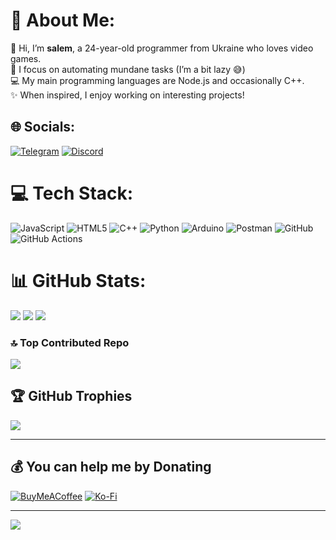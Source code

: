# 💫 About Me:

👋 Hi, I’m **salem**, a 24-year-old programmer from Ukraine who loves video games. <br>
🔭 I focus on automating mundane tasks (I’m a bit lazy 😅)<br>
💻 My main programming languages are Node.js and occasionally C++. <br>
✨ When inspired, I enjoy working on interesting projects!<br>


## 🌐 Socials:
[![Telegram](https://img.shields.io/badge/My%20telegram-2CA5E0?style=flat-squeare&logo=telegram&logoColor=white)](https://t.me/call_me_noname)
[![Discord](https://img.shields.io/badge/QuaSaRs%20Discord%20server-%237289DA.svg?logo=discord&logoColor=white)](https://discord.gg/YKsc8ABm8T)

# 💻 Tech Stack:
![JavaScript](https://img.shields.io/badge/javascript-%23323330.svg?style=for-the-badge&logo=javascript&logoColor=%23F7DF1E)
![HTML5](https://img.shields.io/badge/html5-%23E34F26.svg?style=for-the-badge&logo=html5&logoColor=white)
![C++](https://img.shields.io/badge/c++-%2300599C.svg?style=for-the-badge&logo=c%2B%2B&logoColor=white)
![Python](https://img.shields.io/badge/python-3670A0?style=for-the-badge&logo=python&logoColor=ffdd54)
![Arduino](https://img.shields.io/badge/-Arduino-00979D?style=for-the-badge&logo=Arduino&logoColor=white)
![Postman](https://img.shields.io/badge/Postman-FF6C37?style=for-the-badge&logo=postman&logoColor=white)
![GitHub](https://img.shields.io/badge/github-%23121011.svg?style=for-the-badge&logo=github&logoColor=white)
![GitHub Actions](https://img.shields.io/badge/github%20actions-%232671E5.svg?style=for-the-badge&logo=githubactions&logoColor=white)
# 📊 GitHub Stats:
![](https://github-readme-stats.vercel.app/api?username=sergiy3013&theme=dark&hide_border=false&include_all_commits=true&count_private=true)
![](https://github-readme-streak-stats.herokuapp.com/?user=sergiy3013&theme=dark&hide_border=false)
![](https://github-readme-stats.vercel.app/api/top-langs/?username=sergiy3013&theme=dark&hide_border=false&include_all_commits=true&count_private=true&layout=compact)

### 🔝 Top Contributed Repo
![](https://github-contributor-stats.vercel.app/api?username=sergiy3013&limit=5&theme=radical&combine_all_yearly_contributions=true)

## 🏆 GitHub Trophies
![](https://github-profile-trophy.vercel.app/?username=sergiy3013&theme=radical&no-frame=false&no-bg=false&margin-w=4)

---

## 💰 You can help me by Donating
[![BuyMeACoffee](https://img.shields.io/badge/Buy%20Me%20a%20Coffee-ffdd00?style=for-the-badge&logo=buy-me-a-coffee&logoColor=black)](https://buymeacoffee.com/sergiy3013)
[![Ko-Fi](https://img.shields.io/badge/Ko--fi-F16061?style=for-the-badge&logo=ko-fi&logoColor=white)](https://ko-fi.com/sergiy3013) 

---
[![](https://visitcount.itsvg.in/api?id=sergiy3013&icon=0&color=0)](https://visitcount.itsvg.in)

<!-- Proudly created with GPRM ( https://gprm.itsvg.in ) -->
